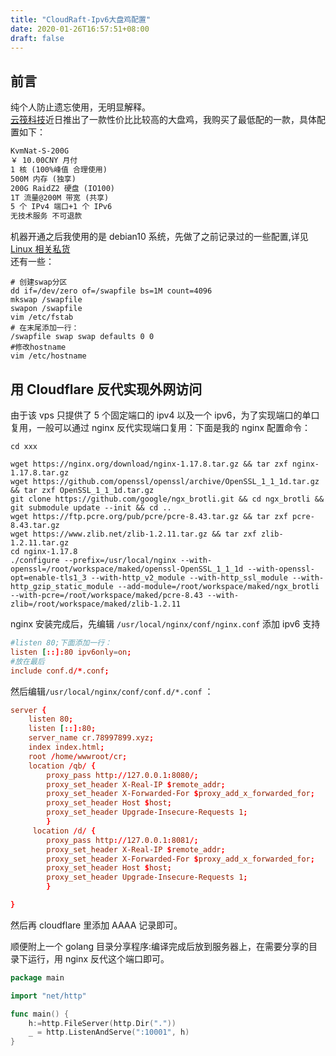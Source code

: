 ```yaml
---
title: "CloudRaft-Ipv6大盘鸡配置"
date: 2020-01-26T16:57:51+08:00
draft: false
---
```


## 前言

纯个人防止遗忘使用，无明显解释。  
[云筏科技](www.cloudraft.cn)近日推出了一款性价比比较高的大盘鸡，我购买了最低配的一款，具体配置如下：

```markdown
KvmNat-S-200G
￥ 10.00CNY 月付
1 核 (100%峰值 合理使用)
500M 内存 (独享)
200G RaidZ2 硬盘 (IO100)
1T 流量@200M 带宽 (共享)
5 个 IPv4 端口+1 个 IPv6
无技术服务 不可退款
```

机器开通之后我使用的是 debian10 系统，先做了之前记录过的一些配置,详见[Linux 相关私货](https://78997899.xyz/posts/linux-micro-thing.html)  
还有一些：

```shell
# 创建swap分区
dd if=/dev/zero of=/swapfile bs=1M count=4096
mkswap /swapfile
swapon /swapfile
vim /etc/fstab
# 在末尾添加一行：
/swapfile swap swap defaults 0 0
#修改hostname
vim /etc/hostname
```

## 用 Cloudflare 反代实现外网访问

由于该 vps 只提供了 5 个固定端口的 ipv4 以及一个 ipv6，为了实现端口的单口复用，一般可以通过 nginx 反代实现端口复用：下面是我的 nginx 配置命令：

```shell
cd xxx

wget https://nginx.org/download/nginx-1.17.8.tar.gz && tar zxf nginx-1.17.8.tar.gz
wget https://github.com/openssl/openssl/archive/OpenSSL_1_1_1d.tar.gz && tar zxf OpenSSL_1_1_1d.tar.gz
git clone https://github.com/google/ngx_brotli.git && cd ngx_brotli && git submodule update --init && cd ..
wget https://ftp.pcre.org/pub/pcre/pcre-8.43.tar.gz && tar zxf pcre-8.43.tar.gz
wget https://www.zlib.net/zlib-1.2.11.tar.gz && tar zxf zlib-1.2.11.tar.gz
cd nginx-1.17.8
./configure --prefix=/usr/local/nginx --with-openssl=/root/workspace/maked/openssl-OpenSSL_1_1_1d --with-openssl-opt=enable-tls1_3 --with-http_v2_module --with-http_ssl_module --with-http_gzip_static_module --add-module=/root/workspace/maked/ngx_brotli --with-pcre=/root/workspace/maked/pcre-8.43 --with-zlib=/root/workspace/maked/zlib-1.2.11
```

nginx 安装完成后，先编辑 `/usr/local/nginx/conf/nginx.conf` 添加 ipv6 支持

```conf
#listen 80;下面添加一行：
listen [::]:80 ipv6only=on;
#放在最后
include conf.d/*.conf;
```

然后编辑`/usr/local/nginx/conf/conf.d/*.conf` ：

```conf
server {
    listen 80;
    listen [::]:80;
    server_name cr.78997899.xyz;
    index index.html;
    root /home/wwwroot/cr;
    location /qb/ {
        proxy_pass http://127.0.0.1:8080/;
        proxy_set_header X-Real-IP $remote_addr;
        proxy_set_header X-Forwarded-For $proxy_add_x_forwarded_for;
        proxy_set_header Host $host;
        proxy_set_header Upgrade-Insecure-Requests 1;
        }
     location /d/ {
        proxy_pass http://127.0.0.1:8081/;
        proxy_set_header X-Real-IP $remote_addr;
        proxy_set_header X-Forwarded-For $proxy_add_x_forwarded_for;
        proxy_set_header Host $host;
        proxy_set_header Upgrade-Insecure-Requests 1;
        }

}
```

然后再 cloudflare 里添加 AAAA 记录即可。

顺便附上一个 golang 目录分享程序:编译完成后放到服务器上，在需要分享的目录下运行，用 nginx 反代这个端口即可。

```go
package main

import "net/http"

func main() {
	h:=http.FileServer(http.Dir("."))
	_ = http.ListenAndServe(":10001", h)
}
```
